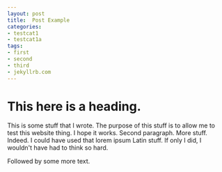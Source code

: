 ```yaml
---
layout: post
title:  Post Example
categories:
- testcat1
- testcat1a
tags:
- first
- second
- third
- jekyllrb.com
---
```

# This here is a heading.
This is some stuff that I wrote.  The purpose of this stuff is to allow me to test this website thing.  I hope it works.
Second paragraph.  More stuff.  Indeed.  I could have used that lorem ipsum Latin stuff.  If only I did, I wouldn't have had to think so hard.

Followed by some more text.
